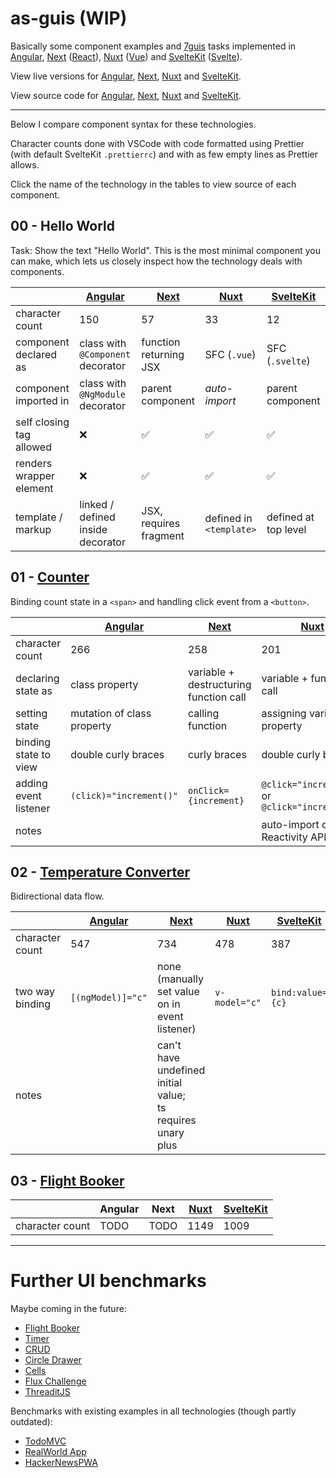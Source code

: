 # as-guis (WIP)

Basically some component examples and [7guis](https://eugenkiss.github.io/7guis/) tasks implemented in [Angular](https://angular.io/), [Next](https://nextjs.org/) ([React](https://reactjs.org/)), [Nuxt](https://v3.nuxtjs.org/) ([Vue](https://vuejs.org/)) and [SvelteKit](https://kit.svelte.dev/) ([Svelte](https://svelte.dev/)).

View live versions for [Angular](https://as-guis-angular.netlify.app/), [Next](https://as-guis-next.vercel.app/), [Nuxt](https://as-guis-nuxt.netlify.app/) and [SvelteKit](https://as-guis-sveltekit.netlify.app/).

View source code for [Angular](/angular), [Next](/next), [Nuxt](/nuxt) and [SvelteKit](/sveltekit).

---

Below I compare component syntax for these technologies.

Character counts done with VSCode with code formatted using Prettier (with default SvelteKit `.prettierrc`) and with as few empty lines as Prettier allows.

Click the name of the technology in the tables to view source of each component.

## 00 - Hello World

Task: Show the text "Hello World".
This is the most minimal component you can make, which lets us closely inspect how the technology deals with components.

|                          | [Angular][00-angular]             | [Next][00-next]        | [Nuxt][00-nuxt]         | [SvelteKit][00-sveltekit] |
| ------------------------ | --------------------------------- | ---------------------- | ----------------------- | ------------------------- |
| character count          | 150                               | 57                     | 33                      | 12                        |
| component declared as    | class with `@Component` decorator | function returning JSX | SFC (`.vue`)            | SFC (`.svelte`)           |
| component imported in    | class with `@NgModule` decorator  | parent component       | _auto-import_           | parent component          |
| self closing tag allowed | ❌                                | ✅                     | ✅                      | ✅                        |
| renders wrapper element  | ❌                                | ✅                     | ✅                      | ✅                        |
| template / markup        | linked / defined inside decorator | JSX, requires fragment | defined in `<template>` | defined at top level      |

[00-angular]: /angular/src/app/components/hello-world.component.ts
[00-next]: /next/lib/HelloWorld.tsx
[00-nuxt]: /nuxt/components/HelloWorld.vue
[00-sveltekit]: /sveltekit/src/lib/HelloWorld.svelte

## 01 - [Counter](https://eugenkiss.github.io/7guis/tasks#counter)

Binding count state in a `<span>` and handling click event from a `<button>`.

|                       | [Angular][01-angular]      | [Next][01-next]                        | [Nuxt][01-nuxt]                                     | [SvelteKit][01-sveltekit] |
| --------------------- | -------------------------- | -------------------------------------- | --------------------------------------------------- | ------------------------- |
| character count       | 266                        | 258                                    | 201                                                 | 162                       |
| declaring state as    | class property             | variable + destructuring function call | variable + function call                            | variable                  |
| setting state         | mutation of class property | calling function                       | assigning variable property                         | assigning variable        |
| binding state to view | double curly braces        | curly braces                           | double curly braces                                 | curly braces              |
| adding event listener | `(click)="increment()"`    | `onClick={increment}`                  | `@click="increment"` or <br> `@click="increment()"` | `on:click={increment}`    |
| notes                 |                            |                                        | auto-import of Reactivity APIs                      |                           |

[01-angular]: /angular/src/app/components/counter.component.ts
[01-next]: /next/lib/Counter.tsx
[01-nuxt]: /nuxt/components/Counter.vue
[01-sveltekit]: /sveltekit/src/lib/Counter.svelte

## 02 - [Temperature Converter](https://eugenkiss.github.io/7guis/tasks/#temp)

Bidirectional data flow.

|                 | [Angular][02-angular] | [Next][02-next]                                                | [Nuxt][02-nuxt] | [SvelteKit][02-sveltekit] |
| --------------- | --------------------- | -------------------------------------------------------------- | --------------- | ------------------------- |
| character count | 547                   | 734                                                            | 478             | 387                       |
| two way binding | `[(ngModel)]="c"`     | none (manually set value on in event listener)                 | `v-model="c"`   | `bind:value={c}`          |
| notes           |                       | can't have undefined initial value;<br> ts requires unary plus |                 |                           |

[02-angular]: /angular/src/app/components/temperature-converter.component.ts
[02-next]: /next/lib/TemperatureConverter.tsx
[02-nuxt]: /nuxt/components/TemperatureConverter.vue
[02-sveltekit]: /sveltekit/src/lib/TemperatureConverter.svelte

## 03 - [Flight Booker](https://eugenkiss.github.io/7guis/tasks/#flight)

|                 | Angular | Next | [Nuxt][03-nuxt] | [SvelteKit][03-sveltekit] |
| --------------- | ------- | ---- | --------------- | ------------------------- |
| character count | TODO    | TODO | 1149            | 1009                      |

[03-nuxt]: /nuxt/components/FlightBooker.vue
[03-sveltekit]: /sveltekit/src/lib/FlightBooker.svelte

---

# Further UI benchmarks

Maybe coming in the future:

- [Flight Booker](https://eugenkiss.github.io/7guis/tasks/#flight)
- [Timer](https://eugenkiss.github.io/7guis/tasks/#timer)
- [CRUD](https://eugenkiss.github.io/7guis/tasks/#crud)
- [Circle Drawer](https://eugenkiss.github.io/7guis/tasks/#circle)
- [Cells](https://eugenkiss.github.io/7guis/tasks/#cells)
- [Flux Challenge](https://github.com/staltz/flux-challenge)
- [ThreaditJS](http://threaditjs.com/)

Benchmarks with existing examples in all technologies (though partly outdated):

- [TodoMVC](https://codebase.show/projects/todomvc)
- [RealWorld App](https://codebase.show/projects/realworld)
- [HackerNewsPWA](https://hnpwa.com/)

